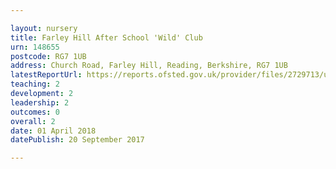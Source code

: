 ```yaml
---

layout: nursery
title: Farley Hill After School 'Wild' Club
urn: 148655
postcode: RG7 1UB
address: Church Road, Farley Hill, Reading, Berkshire, RG7 1UB
latestReportUrl: https://reports.ofsted.gov.uk/provider/files/2729713/urn/148655.pdf
teaching: 2
development: 2
leadership: 2
outcomes: 0
overall: 2
date: 01 April 2018 
datePublish: 20 September 2017

---
```


